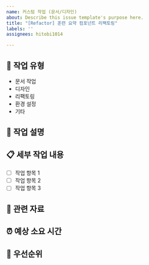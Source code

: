 ```yaml
---
name: 커스텀 작업 (문서/디자인)
about: Describe this issue template's purpose here.
title: "[Refactor] 훈련 요약 컴포넌트 리팩토링"
labels: ''
assignees: hitobi1014

---
```


## 📌 작업 유형
<!-- 작업 유형을 선택해주세요 (하나만 남기고 나머지는 삭제) -->
- 문서 작업
- 디자인
- 리팩토링
- 환경 설정
- 기타

## 📝 작업 설명
<!-- 진행할 작업에 대해 상세히 설명해주세요 -->

## 📋 세부 작업 내용
<!-- 작업에 필요한 세부 항목들을 나열해주세요 -->
- [ ] 작업 항목 1
- [ ] 작업 항목 2
- [ ] 작업 항목 3

## 🔗 관련 자료
<!-- 작업에 참고할 자료나 링크가 있다면 첨부해주세요 -->

## ⏰ 예상 소요 시간
<!-- 작업 완료에 필요한 예상 시간을 적어주세요 -->

## 📌 우선순위
<!-- 작업의 우선순위를 표시해주세요 (낮음, 중간, 높음 중 하나) -->
